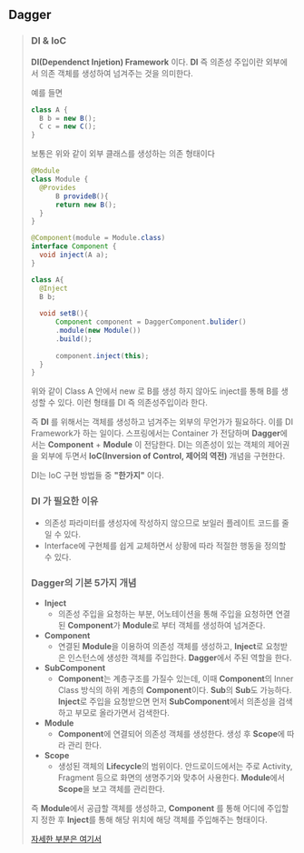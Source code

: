 ## Dagger

> ### DI & IoC
>
> **DI(Dependenct Injetion) Framework** 이다. **DI** 즉 의존성 주입이란 외부에서 의존 객체를 생성하여 넘겨주는 것을 의미한다.		
>
> 예를 들면 
>
> ```java
> class A {
> 	B b = new B();
> 	C c = new C();
> }
> ```
>
> 보통은 위와 같이 외부 클래스를 생성하는 의존 형태이다
>
> ```java
> @Module
> class Module {
> 	@Provides
>   	B provideB(){
>   	return new B();
> 	}
> }
> ```
>
> ```java
> @Component(module = Module.class)
> interface Component {
> 	void inject(A a);
> }
> ```
>
> ```java
> class A{
> 	@Inject
> 	B b;
> 	
> 	void setB(){
> 		Component component = DaggerComponent.bulider()
> 		.module(new Module())
> 		.build();
> 		
> 		component.inject(this);
> 	}
> }
> ```
>
> 위와 같이 Class A 안에서 new 로 B를 생성 하지 않아도  inject를 통해 B를 생성할 수 있다. 이런 형태를 DI 즉 의존성주입이라 한다.
>
> 즉 **DI** 를 위해서는 객체를 생성하고 넘겨주는 외부의 무언가가 필요하다. 이를 DI Framework가 하는 일이다. 스프링에서는 Container 가 전담하며 **Dagger**에서는 **Component** + **Module** 이 전담한다. DI는 의존성이 있는 객체의 제어권을 외부에 두면서 **IoC(Inversion of Control, 제어의 역전)** 개념을 구현한다.
>
>
>
> DI는 IoC 구현 방법들 중 **"한가지"** 이다.
>
> ### DI 가 필요한 이유
>
> - 의존성 파라미터를 생성자에 작성하지 않으므로 보일러 플레이트 코드를 줄일 수 있다.
> - Interface에 구현체를 쉽게 교체하면서 상황에 따라 적절한 행동을 정의할 수 있다.
>
> ### Dagger의 기본 5가지 개념
>
> - **Inject**
>   - 의존성 주입을 요청하는 부분, 어노테이션을 통해 주입을 요청하면 연결된 **Component**가 **Module**로 부터 객체를 생성하여 넘겨준다.
> - **Component**
>   - 연결된 **Module**을 이용하여 의존성 객체를 생성하고, **Inject**로 요청받은 인스턴스에 생성한 객체를 주입한다.  **Dagger**에서 주된 역할을 한다.
> - **SubComponent**
>   - **Component**는 계층구조를 가질수 있는데, 이때 **Component**의 Inner Class 방식의 하위 계층의 **Component**이다. **Sub**의 **Sub**도 가능하다. **Inject**로 주입을 요청받으면 먼저 **SubComponent**에서 의존성을 검색하고 부모로 올라가면서 검색한다.
> - **Module**
>    - **Component**에 연결되어 의존성 객체를 생성한다. 생성 후 **Scope**에 따라 관리 한다.
> - **Scope**
>   - 생성된 객체의 **Lifecycle**의 범위이다. 안드로이드에서는 주로 Activity, Fragment 등으로 화면의 생명주기와 맞추어 사용한다. **Module**에서 **Scope**을 보고 객체를 관리한다.
>
> 즉 **Module**에서 공급할 객체를 생성하고,  **Component** 를 통해 어디에 주입할지 정한 후 **Inject**를 통해 해당 위치에 해당 객체를 주입해주는 형태이다.
>
>  [자세한 부분은 여기서](https://medium.com/@maryangmin/di-%EA%B8%B0%EB%B3%B8%EA%B0%9C%EB%85%90%EB%B6%80%ED%84%B0-%EC%82%AC%EC%9A%A9%EB%B2%95%EA%B9%8C%EC%A7%80-dagger2-%EC%8B%9C%EC%9E%91%ED%95%98%EA%B8%B0-3332bb93b4b9)